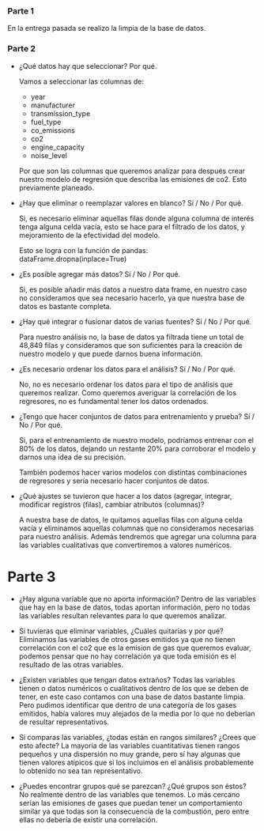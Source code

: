 ### Parte 1

En la entrega pasada se realizo la limpia de la base de datos.

### Parte 2

- ¿Qué datos hay que seleccionar? Por qué.
	
	Vamos a seleccionar las columnas de:
	- year
	- manufacturer
	- transmission_type
	- fuel_type
	- co_emissions
	- co2  
	- engine_capacity 
	- noise_level

	Por que son las columnas que queremos analizar para después crear
	nuestro modelo de regresión que describa las emisiones de co2. Esto 
	previamente planeado.	

- ¿Hay que eliminar o reemplazar valores en blanco? Sí / No / Por qué.
	
	Si, es necesario eliminar aquellas filas donde alguna columna de 
	interés tenga alguna celda vacía, esto se hace para el filtrado de
	los datos, y mejoramiento de la efectividad del modelo.

	Esto se logra con la función de pandas:
		dataFrame.dropna(inplace=True)	

- ¿Es posible agregar más datos? Sí / No / Por qué.

	Si, es posible añadir más datos a nuestro data frame, en nuestro caso
	no consideramos que sea necesario hacerlo, ya que nuestra base de datos
	es bastante completa.

- ¿Hay qué integrar o fusionar datos de varias fuentes? Sí / No / Por qué.

	Para nuestro análisis no, la base de datos ya filtrada tiene un total
	de 48,849 filas y consideramos que son suficientes para la creación
	de nuestro modelo y que puede darnos buena información.

- ¿Es necesario ordenar los datos para el análisis? Sí / No / Por qué.
	
	No, no es necesario ordenar los datos para el tipo de análisis
	que queremos realizar. Como queremos averiguar la correlación 
	de los regresores, no es fundamental tener los datos ordenados.

- ¿Tengo que hacer conjuntos de datos para entrenamiento y prueba? Sí / No / Por qué.

	Si, para el entrenamiento de nuestro modelo, podríamos entrenar
	con el 80% de los datos, dejando un restante 20% para corroborar
	el modelo y darnos una idea de su precisión.

	También podemos hacer varios modelos con distintas combinaciones
	de regresores  y sería necesario hacer conjuntos de datos.

- ¿Qué ajustes se tuvieron que hacer a los datos (agregar, integrar, modificar registros (filas), cambiar atributos (columnas)?

	A nuestra base de datos, le quitamos aquellas filas con alguna
	celda vacía y eliminamos aquellas columnas que no consideramos
	necesarias para nuestro análisis. Además tendremos que agregar
	una columna para las variables cualitativas que convertiremos 
	a valores numéricos.


# Parte 3

- ¿Hay alguna variable que no aporta información?
	Dentro de las variables que hay en la base de datos, todas aportan información, pero 
	no todas las variables resultan relevantes para lo que queremos analizar.

- Si tuvieras que eliminar variables, ¿Cuáles quitarías y por qué?
	Eliminamos las variables de otros gases emitidos ya que no tienen correlación con el co2
	que es la emision de gas que queremos evaluar, podemos pensar que no hay correlación ya que 
	toda emisión es el resultado de las otras variables.

- ¿Existen variables que tengan datos extraños?
	Todas las variables tienen o datos numéricos o cualitativos dentro de los que se deben de tener,
	en este caso contamos con una base de datos bastante limpia. Pero pudimos identificar que dentro de
	una categoría de los gases emitidos, había valores muy alejados de la media por lo que no deberían de 
	resultar representativos.

- Si comparas las variables, ¿todas están en rangos similares? ¿Crees que esto afecte?
	La mayoría de las variables cuantitativas tienen rangos pequeños y una dispersión no muy grande, pero
	sí hay algunas que tienen valores atípicos que si los incluimos en el análisis probablemente lo obtenido
	no sea tan representativo.

- ¿Puedes encontrar grupos qué se parezcan? ¿Qué grupos son éstos?
	No realmente dentro de las variables que tenemos. Lo más cercano serían las emisiones de gases que
	puedan tener un comportamiento similar ya que todas son la consecuencia de la combustión, pero entre ellas
	no debería de existir una correlación.
